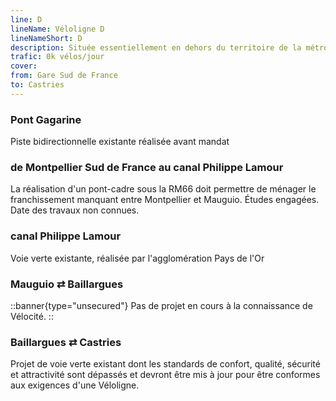 ```yaml
---
line: D
lineName: Véloligne D
lineNameShort: D
description: Située essentiellement en dehors du territoire de la métropole de Montpellier cette Véloligne reliera Montpellier-Sud de France à Castries en passant au nord de Mauguio et par Baillargues
trafic: 0k vélos/jour
cover:
from: Gare Sud de France
to: Castries
---
```


### Pont Gagarine

Piste bidirectionnelle existante réalisée avant mandat

### de Montpellier Sud de France au canal Philippe Lamour

La réalisation d'un pont-cadre sous la RM66 doit permettre de ménager le franchissement manquant entre Montpellier et Mauguio. Études engagées. Date des travaux non connues.

### canal Philippe Lamour

Voie verte existante, réalisée par l'agglomération Pays de l'Or

### Mauguio ⇄ Baillargues

::banner{type="unsecured"}
Pas de projet en cours à la connaissance de Vélocité.
::

### Baillargues ⇄ Castries

Projet de voie verte existant dont les standards de confort, qualité, sécurité et attractivité sont dépassés et devront être mis à jour pour être conformes aux exigences d'une Véloligne.